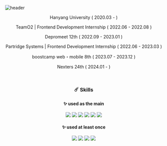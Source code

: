 ![header](https://capsule-render.vercel.app/api?type=cylinder&color=9FB4FF&height=70&section=header&text=KimGaeun&fontSize=20&fontColor=fff)


<div align="center">

Hanyang University ( 2020.03 - )

TeamO2 | Frontend Development Internship ( 2022.06 - 2022.08 )

Depromeet 12th ( 2022.09 - 2023.01 )

Partridge Systems | Frontend Development Internship ( 2022.06 - 2023.03 )

boostcamp web・mobile 8th ( 2023.07 - 2023.12 )

Nexters 24th ( 2024.01 - )

<br/> 

### ☄️ Skills 

#### ✨ used as the main

<img src="https://img.shields.io/badge/JAVASCRIPT-F7DF1E??style=flatr&logo=JavaScript&logoColor=black">
<img src="https://img.shields.io/badge/HTML-E34F26??style=flatr&logo=HTML5&logoColor=white">
<img src="https://img.shields.io/badge/CSS-1572B6??style=flatr&logo=CSS3&logoColor=white">
<img src="https://img.shields.io/badge/REACT-61DAFB??style=flatr&logo=React&logoColor=black">
<img src="https://img.shields.io/badge/NEXTJS-000000??style=flatr&logo=Next.js&logoColor=white">
<img src="https://img.shields.io/badge/TYPESCRIPT-3178C6??style=flatr&logo=TypeScript&logoColor=white">

<br/>

#### ✨ used at least once

<img src="https://img.shields.io/badge/JAVA-007396??style=flatr&logo=Java&logoColor=white">
<img src="https://img.shields.io/badge/MYSQL-4479A1??style=flatr&logo=MySQL&logoColor=white">
<img src="https://img.shields.io/badge/PYTHON-3776AB??style=flatr&logo=Python&logoColor=white">
<img src="https://img.shields.io/badge/REACTNATIVE-61DAFB??style=flatr&logo=React&logoColor=black">  

<br/> 
<br/> 
<br/>  

<!--![KimGaeun0806's GitHub stats](https://github-readme-stats.vercel.app/api?username=KimGaeun0806&show_icons=true&theme=buefy)-->

</div>







